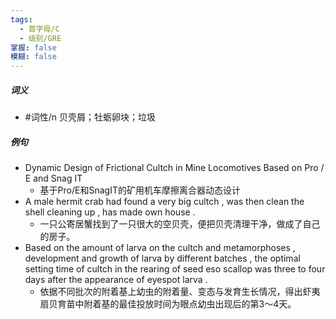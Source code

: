 ```yaml
---
tags:
  - 首字母/C
  - 级别/GRE
掌握: false
模糊: false
---
```

##### 词义
- #词性/n  贝壳屑；牡蛎卵块；垃圾
##### 例句
- Dynamic Design of Frictional Cultch in Mine Locomotives Based on Pro \/ E and Snag IT
	- 基于Pro\/E和SnagIT的矿用机车摩擦离合器动态设计
- A male hermit crab had found a very big cultch , was then clean the shell cleaning up , has made own house .
	- 一只公寄居蟹找到了一只很大的空贝壳，便把贝壳清理干净，做成了自己的房子。
- Based on the amount of larva on the cultch and metamorphoses , development and growth of larva by different batches , the optimal setting time of cultch in the rearing of seed eso scallop was three to four days after the appearance of eyespot larva .
	- 依据不同批次的附着基上幼虫的附着量、变态与发育生长情况，得出虾夷扇贝育苗中附着基的最佳投放时间为眼点幼虫出现后的第3～4天。
